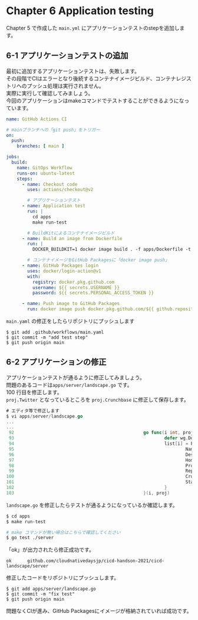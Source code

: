 # Chapter 6 Application testing

Chapter 5 で作成した `main.yml` にアプリケーションテストのstepを追加します。

## 6-1 アプリケーションテストの追加

最初に追加するアプリケーションテストは、失敗します。  
その段階でCIはエラーとなり後続するコンテナイメージビルド、コンテナレジストリへのプッシュ処理は実行されません。  
実際に実行して確認してみましょう。  
今回のアプリケーションはmakeコマンドでテストすることができるようになっています。  

```yaml
name: GitHub Actions CI

# mainブランチへの「git push」をトリガー
on:
  push:
    branches: [ main ]

jobs:
  build:
    name: GitOps Workflow
    runs-on: ubuntu-latest
    steps:
      - name: Checkout code
        uses: actions/checkout@v2

        # アプリケーションテスト
      - name: Application test
        run: |
          cd apps
          make run-test

        # BuildKitによるコンテナイメージビルド
      - name: Build an image from Dockerfile
        run: |
          DOCKER_BUILDKIT=1 docker image build . -f apps/Dockerfile -t docker.pkg.github.com/${{ github.repository }}/go-image:${{ github.run_number }}

        # コンテナイメージをGitHub Packagesに「docker image push」
      - name: GitHub Packages login
        uses: docker/login-action@v1
        with:
          registry: docker.pkg.github.com
          username: ${{ secrets.USERNAME }}
          password: ${{ secrets.PERSONAL_ACCESS_TOKEN }}

      - name: Push image to GitHub Packages
        run: docker image push docker.pkg.github.com/${{ github.repository }}/go-image:${{ github.run_number }}
```

`main.yaml` の修正をしたらリポジトリにプッシュします

```git
$ git add .github/workflows/main.yaml
$ git commit -m "add test step"
$ git push origin main
```

## 6-2 アプリケーションの修正

アプリケーションテストが通るように修正してみましょう。  
問題のあるコードは`apps/server/landscape.go` です。  
100 行目を修正します。  
`proj.Twitter` となっているところを `proj.Crunchbase` に修正して保存します。

```go
# エディタ等で修正します
$ vi apps/server/landscape.go
...
...
 92                                                 go func(i int, proj SubItem) {
 93                                                         defer wg.Done()
 94                                                         list[i] = Project{
 95                                                                 Name:        proj.Name,
 96                                                                 Description: proj.Description,
 97                                                                 HomepageUrl: proj.HomepageUrl,
 98                                                                 Project:     getProject(proj.Project, proj.Crunchbase, ml),
 99                                                                 RepoUrl:     proj.RepoUrl,
100                                                                 Crunchbase:  proj.Crunchbase, #ここを直す
101                                                                 StarCount:   getStarCount(proj.RepoUrl),
102                                                         }
103                                                 }(i, proj)
```

`landscape.go` を修正したらテストが通るようになっているか確認します。

```bash
$ cd apps
$ make run-test

# make コマンドが無い場合はこちらで確認してください
$ go test ./server
```

「ok」が出力されたら修正成功です。

```
ok  	github.com/cloudnativedaysjp/cicd-handson-2021/cicd-landscape/server
```

修正したコードをリポジトリにプッシュします。

```git
$ git add apps/server/landscape.go
$ git commit -m "fix test"
$ git push origin main
```

問題なくCIが進み、GitHub Packagesにイメージが格納されていれば成功です。
